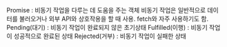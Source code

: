 Promise : 비동기 작업을 다루는 데 도움을 주는 객체
          비동기 작업은 일반적으로 데이터를 불러오거나 외부 API와 상호작용을 할 때 사용. fetch와 자주 사용하기도 함.
            Pending(대기) : 비동기 작업이 완료되지 않은 초기상태
            Fulfilled(이행) : 비동기 작업이 성공적으로 완료된 상태
            Rejected(거부) : 비동기 작업이 실패한 상태